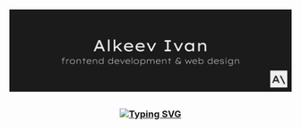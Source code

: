 <h1 align="center">
  <img src="https://github.com/alkeev00/alkeev00/blob/main/assets/header.jpg" alt="Alkeev Ivan"/>
</h1>

<h3 align="center">
  <a href="https://git.io/typing-svg"><img src="https://readme-typing-svg.herokuapp.com?font=Lexend+Exa&weight=200&size=96&duration=4000&pause=2000&color=EFEFEF&background=1B1B1B00&center=false&vCenter=true&width=2641&height=120&lines=hi+there!;my+name+is+Ivan;i'm+a+frontend+developer+%26+web+designer" alt="Typing SVG" /></a>
</h3>
